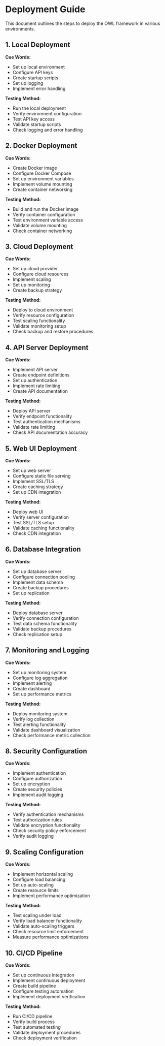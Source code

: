 # Deployment Guide

This document outlines the steps to deploy the OWL framework in various environments.

## 1. Local Deployment

**Cue Words:**
- Set up local environment
- Configure API keys
- Create startup scripts
- Set up logging
- Implement error handling

**Testing Method:**
- Run the local deployment
- Verify environment configuration
- Test API key access
- Validate startup scripts
- Check logging and error handling

## 2. Docker Deployment

**Cue Words:**
- Create Docker image
- Configure Docker Compose
- Set up environment variables
- Implement volume mounting
- Create container networking

**Testing Method:**
- Build and run the Docker image
- Verify container configuration
- Test environment variable access
- Validate volume mounting
- Check container networking

## 3. Cloud Deployment

**Cue Words:**
- Set up cloud provider
- Configure cloud resources
- Implement scaling
- Set up monitoring
- Create backup strategy

**Testing Method:**
- Deploy to cloud environment
- Verify resource configuration
- Test scaling functionality
- Validate monitoring setup
- Check backup and restore procedures

## 4. API Server Deployment

**Cue Words:**
- Implement API server
- Create endpoint definitions
- Set up authentication
- Implement rate limiting
- Create API documentation

**Testing Method:**
- Deploy API server
- Verify endpoint functionality
- Test authentication mechanisms
- Validate rate limiting
- Check API documentation accuracy

## 5. Web UI Deployment

**Cue Words:**
- Set up web server
- Configure static file serving
- Implement SSL/TLS
- Create caching strategy
- Set up CDN integration

**Testing Method:**
- Deploy web UI
- Verify server configuration
- Test SSL/TLS setup
- Validate caching functionality
- Check CDN integration

## 6. Database Integration

**Cue Words:**
- Set up database server
- Configure connection pooling
- Implement data schema
- Create backup procedures
- Set up replication

**Testing Method:**
- Deploy database server
- Verify connection configuration
- Test data schema functionality
- Validate backup procedures
- Check replication setup

## 7. Monitoring and Logging

**Cue Words:**
- Set up monitoring system
- Configure log aggregation
- Implement alerting
- Create dashboard
- Set up performance metrics

**Testing Method:**
- Deploy monitoring system
- Verify log collection
- Test alerting functionality
- Validate dashboard visualization
- Check performance metric collection

## 8. Security Configuration

**Cue Words:**
- Implement authentication
- Configure authorization
- Set up encryption
- Create security policies
- Implement audit logging

**Testing Method:**
- Verify authentication mechanisms
- Test authorization rules
- Validate encryption functionality
- Check security policy enforcement
- Verify audit logging

## 9. Scaling Configuration

**Cue Words:**
- Implement horizontal scaling
- Configure load balancing
- Set up auto-scaling
- Create resource limits
- Implement performance optimization

**Testing Method:**
- Test scaling under load
- Verify load balancer functionality
- Validate auto-scaling triggers
- Check resource limit enforcement
- Measure performance optimizations

## 10. CI/CD Pipeline

**Cue Words:**
- Set up continuous integration
- Implement continuous deployment
- Create build pipeline
- Configure testing automation
- Implement deployment verification

**Testing Method:**
- Run CI/CD pipeline
- Verify build process
- Test automated testing
- Validate deployment procedures
- Check deployment verification 